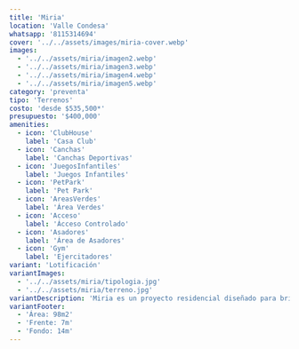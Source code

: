 ```yaml
---
title: 'Miria'
location: 'Valle Condesa'
whatsapp: '8115314694'
cover: '../../assets/images/miria-cover.webp'
images:
  - '../../assets/miria/imagen2.webp'
  - '../../assets/miria/imagen3.webp'
  - '../../assets/miria/imagen4.webp'
  - '../../assets/miria/imagen5.webp'
category: 'preventa'
tipo: 'Terrenos'
costo: 'desde $535,500*'
presupuesto: '$400,000'
amenities:
  - icon: 'ClubHouse'
    label: 'Casa Club'
  - icon: 'Canchas'
    label: 'Canchas Deportivas'
  - icon: 'JuegosInfantiles'
    label: 'Juegos Infantiles'
  - icon: 'PetPark'
    label: 'Pet Park'
  - icon: 'AreasVerdes'
    label: 'Área Verdes'
  - icon: 'Acceso'
    label: 'Ácceso Controlado'
  - icon: 'Asadores'
    label: 'Área de Asadores'
  - icon: 'Gym'
    label: 'Ejercitadores'
variant: 'Lotificación'
variantImages:
  - '../../assets/miria/tipologia.jpg'
  - '../../assets/miria/terreno.jpg'
variantDescription: 'Miria es un proyecto residencial diseñado para brindarte tranquilidad y confort en un entorno natural y privilegiado, ideal para invertir o construir la casa que deseas.'
variantFooter:
  - 'Área: 98m2'
  - 'Frente: 7m'
  - 'Fondo: 14m'
---
```

